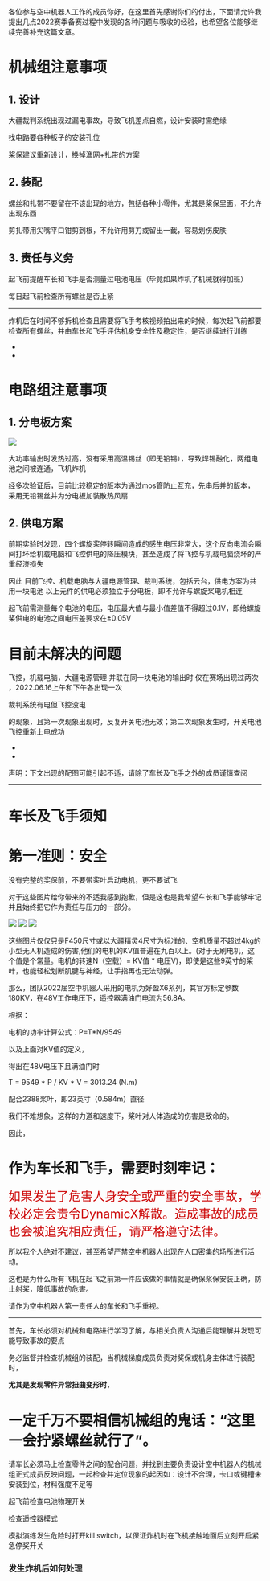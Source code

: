 各位参与空中机器人工作的成员你好，在这里首先感谢你们的付出，下面请允许我提出几点2022赛季备赛过程中发现的各种问题与吸收的经验，也希望各位能够继续完善补充这篇文章。


# 机械组注意事项

## 1. 设计
大疆裁判系统出现过漏电事故，导致飞机差点自燃，设计安装时需绝缘

找电路要各种板子的安装孔位

桨保建议重新设计，换掉渔网+扎带的方案


## 2. 装配
螺丝和扎带不要留在不该出现的地方，包括各种小零件，尤其是桨保里面，不允许出现东西

剪扎带用尖嘴平口钳剪到根，不允许用剪刀或留出一截，容易划伤皮肤


## 3. 责任与义务

起飞前提醒车长和飞手是否测量过电池电压（毕竟如果炸机了机械就得加班）

每日起飞前检查所有螺丝是否上紧

---
炸机后在时间不够拆机检查且需要将飞手考核视频拍出来的时候，每次起飞前都要检查所有螺丝，并由车长和飞手评估机身安全性及稳定性，是否继续进行训练

-

-

# 电路组注意事项

## 1. 分电板方案

![](img/circuit_board.jpg)

大功率输出时发热过高，没有采用高温锡丝（即无铅锡），导致焊锡融化，两组电池之间被连通，飞机炸机

经多次验证后，目前比较稳定的版本为通过mos管防止互充，先串后并的版本，采用无铅锡丝并为分电板加装散热风扇


## 2. 供电方案

前期实验时发现，四个螺旋桨停转瞬间造成的感生电压非常大，这个反向电流会瞬间打坏给机载电脑和飞控供电的降压模块，甚至造成了将飞控与机载电脑烧坏的严重经济损失

因此
目前飞控、机载电脑与大疆电源管理、裁判系统，包括云台，供电方案为共用一块电池
以上元件的供电必须独立于分电板，即不允许与螺旋桨电机相连


起飞前需测量每个电池的电压，电压最大值与最小值差值不得超过0.1V，即给螺旋桨供电的电池之间电压差要求在±0.05V



# 目前未解决的问题

飞控，机载电脑，大疆电源管理 并联在同一块电池的输出时
仅在赛场出现过两次 ，2022.06.16上午和下午各出现一次

裁判系统有电但飞控没电

的现象，且第一次现象出现时，反复开关电池无效；第二次现象发生时，开关电池飞控重新上电成功

-

-




声明：下文出现的配图可能引起不适，请除了车长及飞手之外的成员谨慎查阅


---






# 车长及飞手须知



# 第一准则：安全

没有完整的奖保前，不要带桨叶启动电机，更不要试飞

对于这些图片给你带来的不适我感到抱歉，但是这也是我希望车长和飞手能够牢记并且始终把它作为责任与压力的一部分。

![](img/damage1.jpg)
![](img/damage2.jpg)
![](img/damage3.jpg)

这些图片仅仅只是F450尺寸或以大疆精灵4尺寸为标准的、空机质量不超过4kg的小型无人机造成的伤害,他们的电机的KV值普遍在九百以上。(对于无刷电机，这个值是个常量。电机的转速N（空载）= KV值 * 电压V)，即使是这些9英寸的桨叶，也能轻松划断肌腱与神经，让手指再也无法动弹。


那么，团队2022届空中机器人采用的电机为好盈X6系列，其官方标定参数180KV，在48V工作电压下，遥控器满油门电流为56.8A。


根据：

电机的功率计算公式：P=T*N/9549

以及上面对KV值的定义，

得出在48V电压下且满油门时

T = 9549 * P / KV * V = 3013.24 (N.m)

配合2388桨叶，即23英寸（0.584m）直径

我们不难想象，这样的力道和速度下，桨叶对人体造成的伤害是致命的。

因此，

# 作为车长和飞手，需要时刻牢记：

<font color=#CC0000 size=5>如果发生了危害人身安全或严重的安全事故，学校必定会责令DynamicX解散。造成事故的成员也会被追究相应责任，请严格遵守法律。</font>

所以我个人绝对不建议，甚至希望严禁空中机器人出现在人口密集的场所进行活动。

这也是为什么所有飞机在起飞之前第一件应该做的事情就是确保桨保安装正确，防止射桨，降低事故的危害。

请作为空中机器人第一责任人的车长和飞手重视。







---

首先，车长必须对机械和电路进行学习了解，与相关负责人沟通后能理解并发现可能导致事故的要点

务必监督并检查机械组的装配，当机械梯度成员负责对奖保或机身主体进行装配时，

**尤其是发现零件异常扭曲变形时**，
# 一定千万不要相信机械组的鬼话：“这里一会拧紧螺丝就行了”。
请车长必须马上检查零件之间的配合问题，并找到主要负责设计空中机器人的机械组正式成员反映问题，一起检查并定位现象的起因如：设计不合理，卡口或键槽未安装到位，材料强度不足等



起飞前检查电池物理开关

检查遥控器模式

模拟演练发生危险时打开kill switch，以保证炸机时在飞机接触地面后立刻开启紧急停奖开关


### 发生炸机后如何处理

